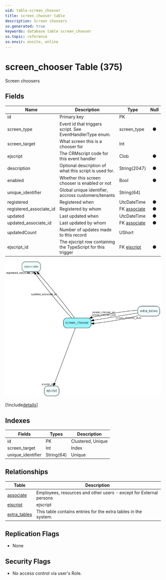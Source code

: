 ```yaml
---
uid: table-screen_chooser
title: screen_chooser table
description: Screen choosers
so.generated: true
keywords: database table screen_chooser
so.topic: reference
so.envir: onsite, online
---
```


# screen\_chooser Table (375)

Screen choosers

## Fields

| Name | Description | Type | Null |
|------|-------------|------|:----:|
|id|Primary key|PK| |
|screen\_type|Event id that triggers script.  See EventHandlerType enum.|screen_type|&#x25CF;|
|screen\_target|What screen this is a chooser for|Int| |
|ejscript|The CRMscript code for this event handler|Clob|&#x25CF;|
|description|Optional description of what this script is used for.|String(2047)|&#x25CF;|
|enabled|Whether this screen chooser is enabled or not|Bool|&#x25CF;|
|unique\_identifier|Global unique identifier, accross customers/tenants|String(64)| |
|registered|Registered when|UtcDateTime|&#x25CF;|
|registered\_associate\_id|Registered by whom|FK [associate](associate.md)|&#x25CF;|
|updated|Last updated when|UtcDateTime|&#x25CF;|
|updated\_associate\_id|Last updated by whom|FK [associate](associate.md)|&#x25CF;|
|updatedCount|Number of updates made to this record|UShort| |
|ejscript\_id|The ejscript row containing the TypeScript for this trigger|FK [ejscript](ejscript.md)|&#x25CF;|


![screen_chooser table relationship diagram](./media/screen_chooser.png)

[!include[details](./includes/screen-chooser.md)]

## Indexes

| Fields | Types | Description |
|--------|-------|-------------|
|id |PK |Clustered, Unique |
|screen\_target |Int |Index |
|unique\_identifier |String(64) |Unique |

## Relationships

| Table|  Description |
|------|-------------|
|[associate](associate.md)  |Employees, resources and other users - except for External persons |
|[ejscript](ejscript.md)  |ejscript |
|[extra\_tables](extra-tables.md)  |This table contains entries for the extra tables in the system. |


## Replication Flags

* None

## Security Flags

* No access control via user's Role.

